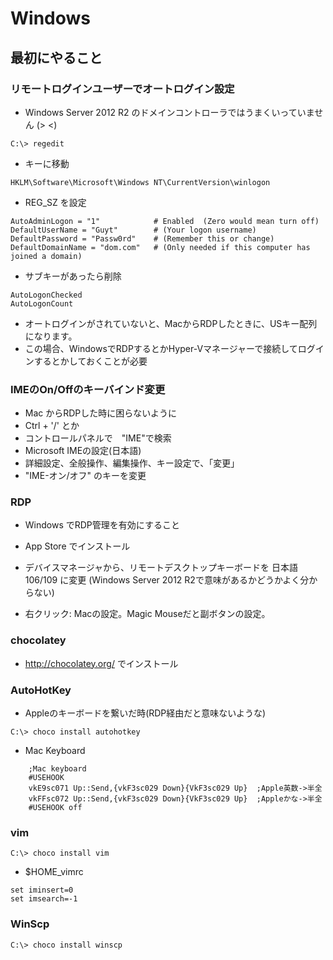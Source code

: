 # Windows 


## 最初にやること

### リモートログインユーザーでオートログイン設定

- Windows Server 2012 R2 のドメインコントローラではうまくいっていません (> <)

~~~
C:\> regedit
~~~

- キーに移動

~~~
HKLM\Software\Microsoft\Windows NT\CurrentVersion\winlogon 
~~~

- REG_SZ を設定

~~~
AutoAdminLogon = "1"            # Enabled  (Zero would mean turn off)
DefaultUserName = "Guyt"        # (Your logon username)
DefaultPassword = "Passw0rd"    # (Remember this or change)
DefaultDomainName = "dom.com"   # (Only needed if this computer has joined a domain)
~~~

- サブキーがあったら削除

~~~
AutoLogonChecked
AutoLogonCount
~~~


- オートログインがされていないと、MacからRDPしたときに、USキー配列になります。
- この場合、WindowsでRDPするとかHyper-Vマネージャーで接続してログインするとかしておくことが必要

### IMEのOn/Offのキーバインド変更

- Mac からRDPした時に困らないように
- Ctrl + '/' とか
- コントロールパネルで　"IME"で検索
- Microsoft IMEの設定(日本語)
- 詳細設定、全般操作、編集操作、キー設定で、「変更」
- "IME-オン/オフ" のキーを変更

### RDP


- Windows でRDP管理を有効にすること
- App Store でインストール
- デバイスマネージャから、リモートデスクトップキーボードを 日本語 106/109 に変更 (Windows Server 2012 R2で意味があるかどうかよく分からない)

- 右クリック: Macの設定。Magic Mouseだと副ボタンの設定。


### chocolatey 

- http://chocolatey.org/  でインストール

### AutoHotKey

- Appleのキーボードを繋いだ時(RDP経由だと意味ないような)

~~~
C:\> choco install autohotkey
~~~

- Mac Keyboard

~~~
    ;Mac keyboard
    #USEHOOK
    vkE9sc071 Up::Send,{vkF3sc029 Down}{VkF3sc029 Up}  ;Apple英数->半全
    vkFFsc072 Up::Send,{vkF3sc029 Down}{VkF3sc029 Up}  ;Appleかな->半全
    #USEHOOK off﻿
~~~

### vim

~~~
C:\> choco install vim
~~~

- $HOME\_vimrc

~~~
set iminsert=0
set imsearch=-1
~~~

### WinScp


~~~
C:\> choco install winscp
~~~

